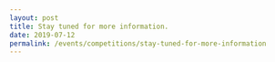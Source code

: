 ```yaml
---
layout: post
title: Stay tuned for more information. 
date: 2019-07-12 
permalink: /events/competitions/stay-tuned-for-more-information
---
```

